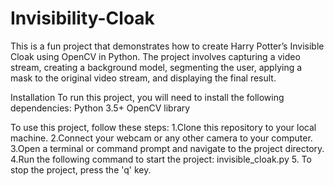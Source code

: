 # Invisibility-Cloak
This is a fun project that demonstrates how to create Harry Potter’s Invisible Cloak using OpenCV in Python. The project involves capturing a video stream, creating a background model, segmenting the user, applying a mask to the original video stream, and displaying the final result.

Installation
To run this project, you will need to install the following dependencies:
Python 3.5+
OpenCV library

To use this project, follow these steps:
1.Clone this repository to your local machine.
2.Connect your webcam or any other camera to your computer.
3.Open a terminal or command prompt and navigate to the project directory.
4.Run the following command to start the project: invisible_cloak.py
5. To stop the project, press the 'q' key.
